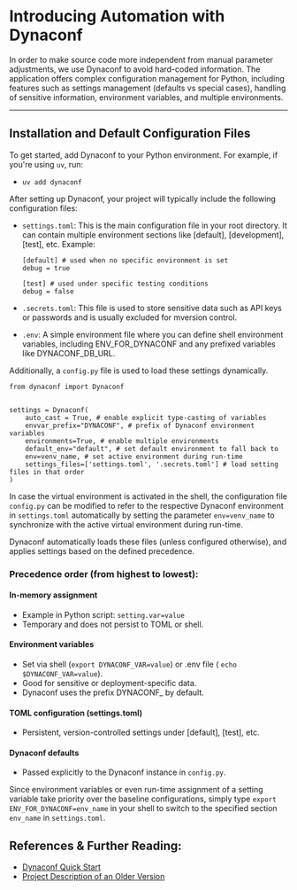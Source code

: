 # Introducing Automation with Dynaconf

In order to make source code more independent from manual parameter adjustments, we use Dynaconf to avoid hard-coded information.
The application offers complex configuration management for Python, including features such as settings management (defaults vs special cases), handling of 
sensitive information, environment variables, and multiple environments.

---

## Installation and Default Configuration Files

To get started, add Dynaconf to your Python environment. For example, if you're using `uv`, run:

- `uv add dynaconf`


After setting up Dynaconf, your project will typically include the following configuration files:

- `settings.toml`: This is the main configuration file in your root directory. It can contain multiple environment sections like [default], [development], [test], etc. Example:

  ```
  [default] # used when no specific environment is set
  debug = true

  [test] # used under specific testing conditions
  debug = false
  ```

- `.secrets.toml`: This file is used to store sensitive data such as API keys or passwords and is usually excluded for mversion control.

- `.env`: A simple environment file where you can define shell environment variables, including ENV_FOR_DYNACONF and any prefixed variables like DYNACONF_DB_URL.

Additionally, a `config.py` file is used to load these settings dynamically.

```
from dynaconf import Dynaconf


settings = Dynaconf(
    auto_cast = True, # enable explicit type-casting of variables
    envvar_prefix="DYNACONF", # prefix of Dynaconf environment variables
    environments=True, # enable multiple environments
    default_env="default", # set default environment to fall back to
    env=venv_name, # set active environment during run-time
    settings_files=['settings.toml', '.secrets.toml'] # load setting files in that order 
)
```
In case the virtual environment is activated in the shell, the configuration file `config.py` can be modified to refer to the respective Dynaconf environment in `settings.toml` automatically by setting the parameter `env=venv_name` to synchronize with the active virtual environment during run-time.

Dynaconf automatically loads these files (unless configured otherwise), and applies settings based on the defined precedence.

### Precedence order (from highest to lowest):

#### In-memory assignment
- Example in Python script: `setting.var=value`
- Temporary and does not persist to TOML or shell.

#### Environment variables
- Set via shell (`export DYNACONF_VAR=value`) or .env file ( `echo $DYNACONF_VAR=value`).
- Good for sensitive or deployment-specific data.
- Dynaconf uses the prefix DYNACONF_ by default.

#### TOML configuration (settings.toml)
- Persistent, version-controlled settings under [default], [test], etc.

#### Dynaconf defaults
- Passed explicitly to the Dynaconf instance in `config.py`.

Since environment variables or even run-time assignment of a setting variable take priority over the baseline configurations, simply type `export ENV_FOR_DYNACONF=env_name` in your shell to switch to the specified section `env_name` in `settings.toml`.


## References & Further Reading:
- [Dynaconf Quick Start](https://www.dynaconf.com/)
- [Project Description of an Older Version](https://pypi.org/project/dynaconf/0.7.6/)